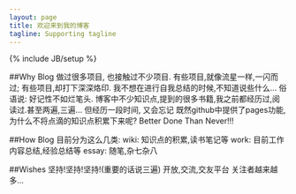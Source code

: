 ```yaml
---
layout: page
title: 欢迎来到我的博客
tagline: Supporting tagline
---
```

{% include JB/setup %}

##Why Blog
    做过很多项目, 也接触过不少项目. 有些项目,就像流星一样,一闪而过; 有些项目,却打下深深烙印.
    我不想在进行自我总结的时候,不知道说些什么...
    俗语说: 好记性不如烂笔头. 博客中不少知识点,提到的很多书籍,我之前都经历过,阅读过.甚至两遍,三遍... 但经历一段时间, 又会忘记
    既然github中提供了pages功能, 为什么不将点滴的知识点积累下来呢?
    Better Done Than Never!!!


##How Blog
    目前分为这么几类:
        wiki: 知识点的积累,读书笔记等
        work: 目前工作内容总结,经验总结等
        essay: 随笔,杂七杂八

##Wishes
    坚持!坚持!坚持!(重要的话说三遍)
    开放,交流,交友平台
    关注者越来越多...
 


